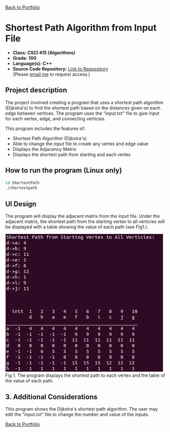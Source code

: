 [Back to Portfolio](./)

Shortest Path Algorithm from Input File
===============

-   **Class: CSCI 415 (Algorithms)** 
-   **Grade: 100** 
-   **Language(s): C++** 
-   **Source Code Repository:** [Link to Respository](https://github.com/AlexThomp1/GuessingGamePerl)  
    (Please [email me](mailto:amthompson1@csustudent.net?subject=GitHub%20Access) to request access.)

## Project description

The project involved creating a program that uses a shortest path algorithm (Dijkstra's) to find the shortest path based on the distances given on each edge between vertices. The program uses the "input.txt" file to give input for each vertex, edge, and connecting verticies.

This program includes the features of:
- Shortest Path Algorithm (Dijkstra's)
- Able to change the input file to create any vertex and edge value
- Displays the Adjacency Matrix
- Displays the shortest path from starting and each vertex

## How to run the program (Linux only)
```bash
cd ShortestPath
./shortestpath
```

## UI Design

The program will display the adjacent matrix from the input file. Under the adjacent matrix, the shortest path from the starting vertex to all verticies will be displayed with a table showing the value of each path (see Fig1.).

![screenshot](images/project4/project4_display.png)  
Fig 1. The program displays the shortest path to each vertex and the table of the value of each path.

## 3. Additional Considerations

This program shows the Dijkstra's shortest path algorithm. The user may edit the "input.txt" file to change the number and value of the inputs.

[Back to Portfolio](./)
